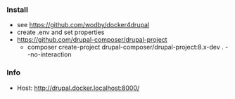 ### Install
* see https://github.com/wodby/docker4drupal
* create .env and set properties
* https://github.com/drupal-composer/drupal-project
    * composer create-project drupal-composer/drupal-project:8.x-dev . --no-interaction
    
### Info
* Host: http://drupal.docker.localhost:8000/    